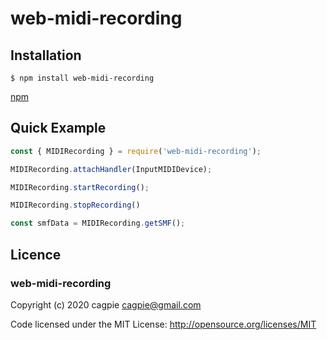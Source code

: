 # web-midi-recording

## Installation
```shell
$ npm install web-midi-recording
```
[npm](https://www.npmjs.com/package/web-midi-recording)

## Quick Example
```javascript
const { MIDIRecording } = require('web-midi-recording');

MIDIRecording.attachHandler(InputMIDIDevice);

MIDIRecording.startRecording();

MIDIRecording.stopRecording()

const smfData = MIDIRecording.getSMF();
```

## Licence

### web-midi-recording

Copyright (c) 2020 cagpie <cagpie@gmail.com>

Code licensed under the MIT License: http://opensource.org/licenses/MIT
